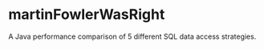 martinFowlerWasRight
====================

A Java performance comparison of 5 different SQL data access strategies.

